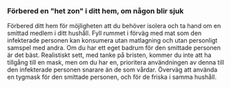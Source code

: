 ### Förbered en "het zon" i ditt hem, om någon blir sjuk 

Förbered ditt hem för möjligheten att du behöver isolera och ta hand om en smittad medlem i ditt hushåll. Fyll rummet i förväg med mat som den infekterade personen kan konsumera utan matlagning och utan personligt samspel med andra. Om du har ett eget badrum för den smittade personen är det bäst. Realistiskt sett, med tanke på bristen, kommer du inte att ha tillgång till en mask, men om du har en, prioritera användningen av denna till den infekterade personen snarare än de som vårdar. Överväg att använda en tygmask för den smittade personen, och för de friska i samma hushåll.
